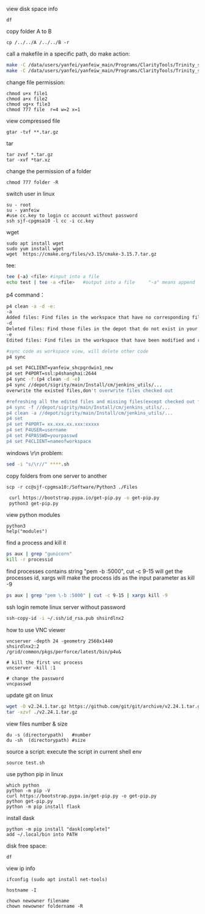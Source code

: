 view disk space info

```
df
```

copy folder A to B

```
cp /../../A /../../B -r
```

call a makefile in a specific path, do make action:

```sh
make -C /data/users/yanfei/yanfeiw_main/Programs/ClarityTools/Trinity_script/conan_cythonizer
make -C /data/users/yanfei/yanfeiw_main/Programs/ClarityTools/Trinity_script/conan_cythonizer clean
```

change file permission:

```
chmod u+x file1
chmod a+x file2
chmod ug+x file3
chmod 777 file	r=4 w=2 x=1
```

view compressed file

```
gtar -tvf **.tar.gz
```

tar

```
tar zvxf *.tar.gz
tar -xvf *tar.xz 
```

change the permission of a folder

```
chmod 777 folder -R
```

switch user in linux

```
su - root
su - yanfeiw
#use cc.key to login cc account without password
ssh sjf-cpgmsa10 -l cc -i cc.key
```

wget

```
sudo apt install wget
sudo yum install wget
wget  https://cmake.org/files/v3.15/cmake-3.15.7.tar.gz
```

tee:  

```sh
tee (-a) <file>	#input into a file
echo test | tee -a <file>	#output into a file 	"-a" means append
```

p4 command：

```sh
p4 clean -a -d -e:
-a
Added files: Find files in the workspace that have no corresponding files in the depot and delete them.
-d
Deleted files: Find those files in the depot that do not exist in your workspace and add them to the workspace.
-e
Edited files: Find files in the workspace that have been modified and restore them to the last file version that has synced from the depot.

#sync code as workspace view, will delete other code
p4 sync

p4 set P4CLIENT=yanfeiw_shcpgrdwin1_new
p4 set P4PORT=ssl:p4shanghai:2644
p4 sync -f:(p4 clean -d -e)
p4 sync //depot/sigrity/main/Install/cm/jenkins_utils/...
overwrite the existed files,don't overwrite files checked out

#refreshing all the edited files and missing files(except checked out files)
p4 sync -f //depot/sigrity/main/Install/cm/jenkins_utils/...
p4 clean -a //depot/sigrity/main/Install/cm/jenkins_utils/...
p4 set
p4 set P4PORT= xx.xxx.xx.xxx:xxxxx
p4 set P4USER=username
p4 set P4PASSWD=yourpasswd
p4 set P4CLIENT=nameofworkspace

```

windows \r\n problem:

```sh
sed -i "s/\r//" ****.sh
```

copy folders from one server to another

```
scp -r cc@sjf-cpgmsa10:/Software/Python3 ./Files
```

```sh
 curl https://bootstrap.pypa.io/get-pip.py -o get-pip.py
 python3 get-pip.py
```

view python modules

```
python3
help("modules")
```

find a process and kill it

```sh
ps aux | grep "gunicorn"
kill -r processid
```

find processes contains string "pem -b :5000", cut -c 9-15 will get the processes id, xargs will make the process ids as the input parameter as kill -9

```sh
ps aux | grep "pem \-b :5000" | cut -c 9-15 | xargs kill -9
```

ssh login remote linux server without password

```sh
ssh-copy-id -i ~/.ssh/id_rsa.pub shsirdlnx2
```

how to use VNC viewer

```
vncserver -depth 24 -geometry 2560x1440
shsirdlnx2:2
/grid/common/pkgs/perforce/latest/bin/p4v&

# kill the first vnc process
vncserver -kill :1

# change the password
vncpasswd
```

update git on linux

```sh
wget -O v2.24.1.tar.gz https://github.com/git/git/archive/v2.24.1.tar.gz
tar -xzvf ./v2.24.1.tar.gz
```

view files number & size

```shell
du -s (directorypath)	#number
du -sh  (directorypath)	#size
```

source a script: execute the script in current shell env

```shell
source test.sh
```

use python pip in linux

```
which python
python -m pip -V
curl https://bootstrap.pypa.io/get-pip.py -o get-pip.py
python get-pip.py
python -m pip install flask
```

install dask

```
python -m pip install "dask[complete]"
add ~/.local/bin into PATH
```

disk free space:

```
df
```

view ip info

```
ifconfig (sudo apt install net-tools)

hostname -I
```

```
chown newowner filename 
chown newowner foldername -R
```

